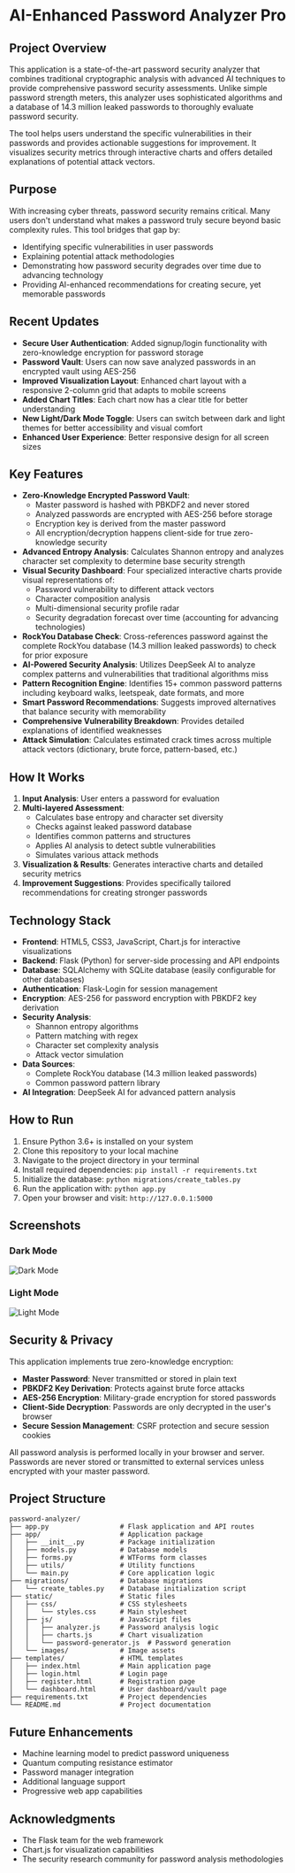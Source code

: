 # AI-Enhanced Password Analyzer Pro

## Project Overview
This application is a state-of-the-art password security analyzer that combines traditional cryptographic analysis with advanced AI techniques to provide comprehensive password security assessments. Unlike simple password strength meters, this analyzer uses sophisticated algorithms and a database of 14.3 million leaked passwords to thoroughly evaluate password security.

The tool helps users understand the specific vulnerabilities in their passwords and provides actionable suggestions for improvement. It visualizes security metrics through interactive charts and offers detailed explanations of potential attack vectors.

## Purpose
With increasing cyber threats, password security remains critical. Many users don't understand what makes a password truly secure beyond basic complexity rules. This tool bridges that gap by:
- Identifying specific vulnerabilities in user passwords
- Explaining potential attack methodologies
- Demonstrating how password security degrades over time due to advancing technology
- Providing AI-enhanced recommendations for creating secure, yet memorable passwords

## Recent Updates

- **Secure User Authentication**: Added signup/login functionality with zero-knowledge encryption for password storage
- **Password Vault**: Users can now save analyzed passwords in an encrypted vault using AES-256
- **Improved Visualization Layout**: Enhanced chart layout with a responsive 2-column grid that adapts to mobile screens
- **Added Chart Titles**: Each chart now has a clear title for better understanding
- **New Light/Dark Mode Toggle**: Users can switch between dark and light themes for better accessibility and visual comfort
- **Enhanced User Experience**: Better responsive design for all screen sizes

## Key Features

- **Zero-Knowledge Encrypted Password Vault**:
  - Master password is hashed with PBKDF2 and never stored
  - Analyzed passwords are encrypted with AES-256 before storage
  - Encryption key is derived from the master password
  - All encryption/decryption happens client-side for true zero-knowledge security
- **Advanced Entropy Analysis**: Calculates Shannon entropy and analyzes character set complexity to determine base security strength
- **Visual Security Dashboard**: Four specialized interactive charts provide visual representations of:
  - Password vulnerability to different attack vectors
  - Character composition analysis
  - Multi-dimensional security profile radar
  - Security degradation forecast over time (accounting for advancing technologies)
- **RockYou Database Check**: Cross-references password against the complete RockYou database (14.3 million leaked passwords) to check for prior exposure
- **AI-Powered Security Analysis**: Utilizes DeepSeek AI to analyze complex patterns and vulnerabilities that traditional algorithms miss
- **Pattern Recognition Engine**: Identifies 15+ common password patterns including keyboard walks, leetspeak, date formats, and more
- **Smart Password Recommendations**: Suggests improved alternatives that balance security with memorability
- **Comprehensive Vulnerability Breakdown**: Provides detailed explanations of identified weaknesses
- **Attack Simulation**: Calculates estimated crack times across multiple attack vectors (dictionary, brute force, pattern-based, etc.)

## How It Works

1. **Input Analysis**: User enters a password for evaluation
2. **Multi-layered Assessment**:
   - Calculates base entropy and character set diversity
   - Checks against leaked password database
   - Identifies common patterns and structures
   - Applies AI analysis to detect subtle vulnerabilities
   - Simulates various attack methods
3. **Visualization & Results**: Generates interactive charts and detailed security metrics
4. **Improvement Suggestions**: Provides specifically tailored recommendations for creating stronger passwords

## Technology Stack

- **Frontend**: HTML5, CSS3, JavaScript, Chart.js for interactive visualizations
- **Backend**: Flask (Python) for server-side processing and API endpoints
- **Database**: SQLAlchemy with SQLite database (easily configurable for other databases)
- **Authentication**: Flask-Login for session management
- **Encryption**: AES-256 for password encryption with PBKDF2 key derivation
- **Security Analysis**:
  - Shannon entropy algorithms
  - Pattern matching with regex
  - Character set complexity analysis
  - Attack vector simulation
- **Data Sources**:
  - Complete RockYou database (14.3 million leaked passwords)
  - Common password pattern library
- **AI Integration**: DeepSeek AI for advanced pattern analysis

## How to Run

1. Ensure Python 3.6+ is installed on your system
2. Clone this repository to your local machine
3. Navigate to the project directory in your terminal
4. Install required dependencies: `pip install -r requirements.txt`
5. Initialize the database: `python migrations/create_tables.py`
6. Run the application with: `python app.py`
7. Open your browser and visit: `http://127.0.0.1:5000`

## Screenshots

### Dark Mode
![Dark Mode](/static/images/dark_mode_demo.png)

### Light Mode
![Light Mode](/static/images/light_mode_demo.png)

## Security & Privacy

This application implements true zero-knowledge encryption:

- **Master Password**: Never transmitted or stored in plain text
- **PBKDF2 Key Derivation**: Protects against brute force attacks
- **AES-256 Encryption**: Military-grade encryption for stored passwords
- **Client-Side Decryption**: Passwords are only decrypted in the user's browser
- **Secure Session Management**: CSRF protection and secure session cookies

All password analysis is performed locally in your browser and server. Passwords are never stored or transmitted to external services unless encrypted with your master password.

## Project Structure

```
password-analyzer/
├── app.py                  # Flask application and API routes
├── app/                    # Application package
│   ├── __init__.py         # Package initialization
│   ├── models.py           # Database models
│   ├── forms.py            # WTForms form classes
│   ├── utils/              # Utility functions
│   └── main.py             # Core application logic
├── migrations/             # Database migrations
│   └── create_tables.py    # Database initialization script
├── static/                 # Static files
│   ├── css/                # CSS stylesheets
│   │   └── styles.css      # Main stylesheet
│   ├── js/                 # JavaScript files
│   │   ├── analyzer.js     # Password analysis logic
│   │   ├── charts.js       # Chart visualization
│   │   └── password-generator.js  # Password generation
│   └── images/             # Image assets
├── templates/              # HTML templates
│   ├── index.html          # Main application page
│   ├── login.html          # Login page
│   ├── register.html       # Registration page
│   └── dashboard.html      # User dashboard/vault page
├── requirements.txt        # Project dependencies
└── README.md               # Project documentation
```

## Future Enhancements

- Machine learning model to predict password uniqueness
- Quantum computing resistance estimator
- Password manager integration
- Additional language support
- Progressive web app capabilities

## Acknowledgments

- The Flask team for the web framework
- Chart.js for visualization capabilities
- The security research community for password analysis methodologies 